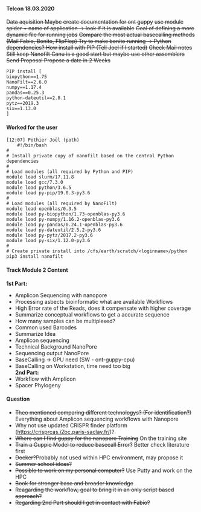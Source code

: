 #### Telcon 18.03.2020
~~Data aquisition
Maybe create documentation for ont guppy~~
~~use module spider + name of application -> look if it is available~~
~~Goal of defining a more dynamic file for running jobs~~
~~Compare the most actual basecalling methods (Mail Fabio, Bonito, FlipFlop)
Try to make bonito running -> Python dependencies? How install with PIP (Tell Joel if I started)~~
~~Check Mail notes
Still keep Nanofilt
Canu is a good start but maybe use other assemblers
Send Proposal
Propose a date in 2 Weeks~~
```
PIP install [
biopython==1.75
NanoFilt==2.6.0
numpy==1.17.4
pandas==0.25.3
python-dateutil==2.8.1
pytz==2019.3
six==1.13.0
]
```
#### Worked for the user
```
[12:07] Pothier Joël (poth)
    #!/bin/bash
#
# Install private copy of nanofilt based on the central Python dependencies
#
# Load modules (all required by Python and PIP)
module load slurm/17.11.8
module load gcc/7.3.0
module load python/3.6.5
module load py-pip/19.0.3-py3.6
#
# Load modules (all required by NanoFilt)
module load openblas/0.3.5
module load py-biopython/1.73-openblas-py3.6
module load py-numpy/1.16.2-openblas-py3.6
module load py-pandas/0.24.1-openblas-py3.6
module load py-dateutil/2.5.2-py3.6
module load py-pytz/2017.2-py3.6
module load py-six/1.12.0-py3.6
#
# Create private install into /cfs/earth/scratch/<loginname>/python
pip3 install nanofilt
```
#### Track Module 2 Content
**1st Part:**
* Amplicon Sequencing with nanopore
* Processing asbects bioinformatic what are available Workflows
* High Error rate of the Reads, does it compensate with higher coverage
* Summarize conceptual workflows to get a accurate sequence
* How many samples can be multiplexed?
* Common used Barcodes
* Summarize Idea
* Amplicon sequencing
* Technical Background NanoPore
* Sequencing output NanoPore
* BaseCalling -> GPU need (SW - ont-guppy-cpu)
* BaseCalling on Workstation, time need too big    
**2nd Part:**  
* Workflow with Amplicon
* Spacer Phylogeny

####  Question
* ~~Theo mentioned comparing different technologys? (For identification?)~~ Everything about Amplicon sequencing workflows with Nanopore
*  Why not use updated CRISPR finder platform (https://crisprcas.i2bc.paris-saclay.fr/)?
*  ~~Where can I find guppy for the nanopore Training~~ On the training site
*  ~~Train a Guppie Model to reduce basecall Error?~~ Better check literature first
*  ~~Docker?~~Probably not used within HPC environment, may propose it
*  ~~Summer school ideas?~~
*  ~~Possible to work on my personal computer?~~ Use Putty and work on the HPC
*  ~~Book for stronger base and broader knowledge~~
*  ~~Reagarding the workflow, goal to bring it in an only script based approach?~~
*  ~~Regarding 2nd Part should I get in contact with Fabio?~~
